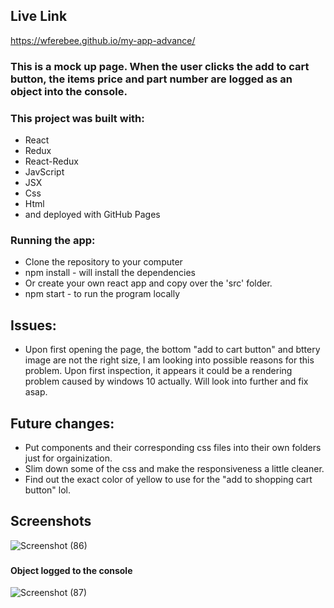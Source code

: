 ## Live Link 
https://wferebee.github.io/my-app-advance/

### This is a mock up page. When the user clicks the add to cart button, the items price and part number are logged as an object into the console.

### This project was built with:
* React
* Redux
* React-Redux
* JavScript
* JSX
* Css
* Html
* and deployed with GitHub Pages

### Running the app:

* Clone the repository to your computer
* npm install - will install the dependencies
* Or create your own react app and copy over the 'src' folder.
* npm start - to run the program locally

## Issues:
* Upon first opening the page, the bottom "add to cart button" and bttery image are not the right size, I am looking into possible reasons for this problem. Upon first inspection, it appears it could be a rendering problem caused by windows 10 actually. Will look into further and fix asap.

## Future changes:
* Put components and their corresponding css files into their own folders just for orgainization.
* Slim down some of the css and make the responsiveness a little cleaner.
* Find out the exact color of yellow to use for the "add to shopping cart button" lol.

## Screenshots

![Screenshot (86)](https://user-images.githubusercontent.com/53095806/77710789-5d127880-6fa5-11ea-8c5e-f9460357a590.png)


### 


#### Object logged to the console
![Screenshot (87)](https://user-images.githubusercontent.com/53095806/77710796-613e9600-6fa5-11ea-89fa-f0bff7db6763.png)

